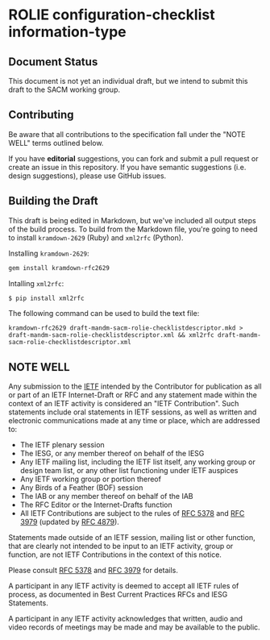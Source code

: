# ROLIE configuration-checklist information-type

## Document Status

This document is not yet an individual draft, but we intend to submit this draft to the SACM working group.

## Contributing

Be aware that all contributions to the specification fall under the "NOTE WELL"
terms outlined below.

If you have **editorial** suggestions, you can fork and submit a pull request or create an issue in this repository.  If you have semantic suggestions (i.e. design suggestions), please use GitHub issues.

## Building the Draft

This draft is being edited in Markdown, but we've included all output steps of the build process.  To build from the Markdown file, you're going to need to install `kramdown-2629` (Ruby) and `xml2rfc` (Python).

Installing `kramdown-2629`:
```sh
gem install kramdown-rfc2629
```

Intalling `xml2rfc`:
```sh
$ pip install xml2rfc
```

The following command can be used to build the text file:

```
kramdown-rfc2629 draft-mandm-sacm-rolie-checklistdescriptor.mkd > draft-mandm-sacm-rolie-checklistdescriptor.xml && xml2rfc draft-mandm-sacm-rolie-checklistdescriptor.xml
```

## NOTE WELL

Any submission to the [IETF](https://www.ietf.org/) intended by the Contributor
for publication as all or part of an IETF Internet-Draft or RFC and any
statement made within the context of an IETF activity is considered an "IETF
Contribution". Such statements include oral statements in IETF sessions, as
well as written and electronic communications made at any time or place, which
are addressed to:

 * The IETF plenary session
 * The IESG, or any member thereof on behalf of the IESG
 * Any IETF mailing list, including the IETF list itself, any working group
   or design team list, or any other list functioning under IETF auspices
 * Any IETF working group or portion thereof
 * Any Birds of a Feather (BOF) session
 * The IAB or any member thereof on behalf of the IAB
 * The RFC Editor or the Internet-Drafts function
 * All IETF Contributions are subject to the rules of
   [RFC 5378](https://tools.ietf.org/html/rfc5378) and
   [RFC 3979](https://tools.ietf.org/html/rfc3979)
   (updated by [RFC 4879](https://tools.ietf.org/html/rfc4879)).

Statements made outside of an IETF session, mailing list or other function,
that are clearly not intended to be input to an IETF activity, group or
function, are not IETF Contributions in the context of this notice.

Please consult [RFC 5378](https://tools.ietf.org/html/rfc5378) and [RFC
3979](https://tools.ietf.org/html/rfc3979) for details.

A participant in any IETF activity is deemed to accept all IETF rules of
process, as documented in Best Current Practices RFCs and IESG Statements.

A participant in any IETF activity acknowledges that written, audio and video
records of meetings may be made and may be available to the public.
